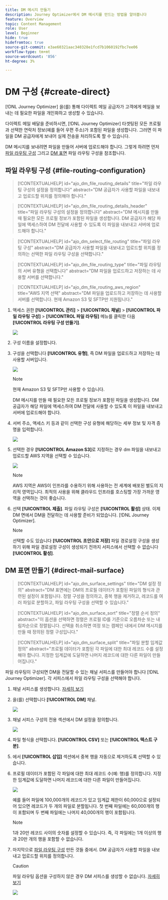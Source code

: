 ```yaml
---
title: DM 메시지 만들기
description: Journey Optimizer에서 DM 메시지를 만드는 방법을 알아봅니다
feature: Overview
topic: Content Management
role: User
level: Beginner
hide: true
hidefromtoc: true
source-git-commit: e3ae60321aac340328e1fcd7b1060192fbc7ee06
workflow-type: tm+mt
source-wordcount: '856'
ht-degree: 3%

---
```


# DM 구성 {#create-direct}

[!DNL Journey Optimizer] 을(를) 통해 다이렉트 메일 공급자가 고객에게 메일을 보내는 데 필요한 파일을 개인화하고 생성할 수 있습니다.

다이렉트 메일 배달을 준비하시면, [!DNL Journey Optimizer] 타겟팅된 모든 프로필과 선택한 연락처 정보(예를 들어 우편 주소)가 포함된 파일을 생성합니다. 그러면 이 파일을 DM 공급자에게 보내어 실제 전송을 처리하도록 할 수 있습니다.

DM 메시지를 보내려면 파일을 만들어 서버에 업로드해야 합니다. 그렇게 하려면 먼저 [파일 라우팅 구성](#file-routing-configuration) 그리고 [DM 표면](#direct-mail-surface) 파일 라우팅 구성을 참조합니다.

## 파일 라우팅 구성 {#file-routing-configuration}

>[!CONTEXTUALHELP]
>id="ajo_dm_file_routing_details"
>title="파일 라우팅 구성의 설정을 정의합니다"
>abstract="DM 공급자가 사용할 파일을 내보내고 업로드할 위치를 정의해야 합니다."

>[!CONTEXTUALHELP]
>id="ajo_dm_file_routing_details_header"
>title="파일 라우팅 구성의 설정을 정의합니다"
>abstract="DM 메시지를 만들 때 필요한 모든 프로필 정보가 포함된 파일을 생성합니다. DM 공급자가 해당 파일에 액세스하여 DM 전달에 사용할 수 있도록 이 파일을 내보내고 서버에 업로드해야 합니다."

>[!CONTEXTUALHELP]
>id="ajo_dm_select_file_routing"
>title="파일 라우팅 구성"
>abstract="DM 공급자가 사용할 파일을 내보내고 업로드할 위치를 정의하는 선택한 파일 라우팅 구성을 선택합니다."

>[!CONTEXTUALHELP]
>id="ajo_dm_file_routing_type"
>title="파일 라우팅의 서버 유형을 선택합니다"
>abstract="DM 파일을 업로드하고 저장하는 데 사용할 서버를 선택합니다."

>[!CONTEXTUALHELP]
>id="ajo_dm_file_routing_aws_region"
>title="AWS 지역 선택"
>abstract="DM 파일을 업로드하고 저장하는 데 사용할 서버를 선택합니다. 현재 Amazon S3 및 SFTP만 지원됩니다."

1. 액세스 권한 **[!UICONTROL 관리]** > **[!UICONTROL 채널]** > **[!UICONTROL 파일 라우팅 구성]** > **[!UICONTROL 파일 라우팅]** 메뉴를 클릭한 다음 **[!UICONTROL 라우팅 구성 만들기]**.

   ![](assets/file-routing-config-button.png)

1. 구성 이름을 설정합니다.

1. 구성을 선택합니다 **[!UICONTROL 유형]**, 즉 DM 파일을 업로드하고 저장하는 데 사용할 서버입니다.<!--why is it Type and not Server or Server type? asked to PM-->

   ![](assets/file-routing-config-type.png)

   >[!NOTE]
   >
   >현재 Amazon S3 및 SFTP만 사용할 수 있습니다.

   DM 메시지를 만들 때 필요한 모든 프로필 정보가 포함된 파일을 생성합니다. DM 공급자가 해당 파일에 액세스하여 DM 전달에 사용할 수 있도록 이 파일을 내보내고 서버에 업로드해야 합니다.

1. 서버 주소, 액세스 키 등과 같이 선택한 구성 유형에 해당하는 세부 정보 및 자격 증명을 입력합니다. <!--need to detail more?-->

   <!--![](assets/file-routing-config-aws-details.png)-->

   ![](assets/file-routing-config-sftp-details.png)

1. 선택한 경우 **[!UICONTROL Amazon S3]**&#x200B;로 지정하는 경우 dm 파일을 내보내고 업로드할 AWS 지역을 선택할 수 있습니다.

   ![](assets/file-routing-config-aws-region.png)

   >[!NOTE]
   >
   >AWS 지역은 AWS이 인프라를 수용하기 위해 사용하는 전 세계에 배포된 별도의 지리적 영역입니다. 최적의 사용을 위해 클라우드 인프라를 호스팅할 가장 가까운 영역을 선택하는 것이 좋습니다.

1. 선택 **[!UICONTROL 제출]**. 파일 라우팅 구성은 **[!UICONTROL 활성]** 상태. 이제 DM 면에서 DM을 전달하는 데 사용할 준비가 되었습니다. [!DNL Journey Optimizer].

   >[!NOTE]
   >
   >선택할 수도 있습니다 **[!UICONTROL 초안으로 저장]** 파일 경로설정 구성을 생성하기 위해 파일 경로설정 구성이 생성되기 전까지 서피스에서 선택할 수 없습니다 **[!UICONTROL 활성]**.

## DM 표면 만들기 {#direct-mail-surface}

>[!CONTEXTUALHELP]
>id="ajo_dm_surface_settings"
>title="DM 설정 정의"
>abstract="DM 표면에는 DM의 프로필 데이터가 포함된 파일의 형식과 관련된 설정이 포함됩니다. 정렬 구성을 정의하고, 중복 행을 제거하고, 레코드를 여러 파일로 분할하고, 파일 라우팅 구성을 선택할 수 있습니다."

>[!CONTEXTUALHELP]
>id="ajo_dm_surface_sort"
>title="정렬 순서 정의"
>abstract="이 옵션을 선택하면 정렬은 프로필 ID를 기준으로 오름차순 또는 내림차순으로 정렬됩니다. 선택을 취소하면 여정 또는 캠페인 내에서 DM 메시지를 만들 때 정의된 정렬 구성입니다."

>[!CONTEXTUALHELP]
>id="ajo_dm_surface_split"
>title="파일 분할 임계값 정의"
>abstract="프로필 데이터가 포함된 각 파일에 대한 최대 레코드 수를 설정해야 합니다. 지정한 임계값에 도달하면 나머지 레코드에 대한 다른 파일이 만들어집니다."

파일 라우팅이 구성되면 DM을 전달할 수 있는 채널 서피스를 만들어야 합니다 [!DNL Journey Optimizer]. 각 서피스에서 파일 라우팅 구성을 선택해야 합니다.

1. 채널 서피스를 생성합니다. [자세히 보기](channel-surfaces.md)

1. 을(를) 선택합니다 **[!UICONTROL DM]** 채널.

   ![](assets/surface-direct-mail-channel.png)

1. 채널 서피스 구성의 전용 섹션에서 DM 설정을 정의합니다.

   ![](assets/surface-direct-mail-settings.png)

1. 파일 형식을 선택합니다. **[!UICONTROL CSV]** 또는 **[!UICONTROL 텍스트 구분]**.

1. 에서 **[!UICONTROL 삽입]** 섹션에서 중복 행을 자동으로 제거하도록 선택할 수 있습니다.

1. 프로필 데이터가 포함된 각 파일에 대한 최대 레코드 수(예: 행)를 정의합니다. 지정한 임계값에 도달하면 나머지 레코드에 대한 다른 파일이 만들어집니다.

   ![](assets/surface-direct-mail-split.png)

   예를 들어 파일에 100,000개의 레코드가 있고 임계값 제한이 60,000으로 설정되어 있으면 레코드가 두 개의 파일로 분할됩니다. 첫 번째 파일에는 60,000개의 행이 포함되며 두 번째 파일에는 나머지 40,000개의 행이 포함됩니다.

   >[!NOTE]
   >
   >1과 20만 레코드 사이의 숫자를 설정할 수 있습니다. 즉, 각 파일에는 1개 이상의 행과 20만 개의 행을 포함할 수 없습니다.

1. 마지막으로 [파일 라우팅 구성](#file-routing-configuration) 만든 것들 중에서. DM 공급자가 사용할 파일을 내보내고 업로드할 위치를 정의합니다.

   >[!CAUTION]
   >
   >파일 라우팅 옵션을 구성하지 않은 경우 DM 서피스를 생성할 수 없습니다. [자세히 보기](#file-routing-configuration)

   ![](assets/surface-direct-mail-file-routing.png)